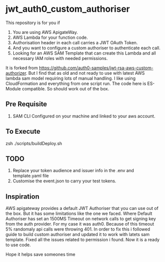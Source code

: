 # jwt_auth0_custom_authoriser

This repository is for you if 

 1. You are using AWS ApigateWay.
 2. AWS Lambda for your function code.
 3. Authorisation header in each call carries a JWT OAuth Token. 
 4. And you want to configure a custom authoriser to authenticate each call.
 5. Looking for an AWS SAM Template that can create this Lambda and all necessary IAM roles with needed permissions. 

It is forked from https://github.com/auth0-samples/jwt-rsa-aws-custom-authorizer. But I find that as old and not ready to use with latest AWS lambda sam model requiring lots of manual handling. I like using CloudFormation and everything from one script run. The code here is ES-Module compatible. So should work out of the box.

## Pre Requisite
 1. SAM CLI Configured on your machine and linked to your aws account.

## To Execute
   zsh ./scripts/buildDeploy.sh

## TODO
 1. Replace your token audience and issuer info in the .env and template.yaml file
 2. Customise the event.json to carry your test tokens.

## Inspiration
AWS apigateway provides a default JWT Authoriser that you can use out of the box. But it has some limitations like the one we faced. Where Default Authoriser has set an 1500MS Timeout on network calls to get signing key from the auth provider. For my case it was auth0. Because of this timeout 5% randomaly api calls were throwing 401. In order to fix this i followed guide to build custom authoriser and updated it to work with latets sam template. Fixed all the issues related to permission i found. Now it is a ready to use code.

Hope it helps save someones time




